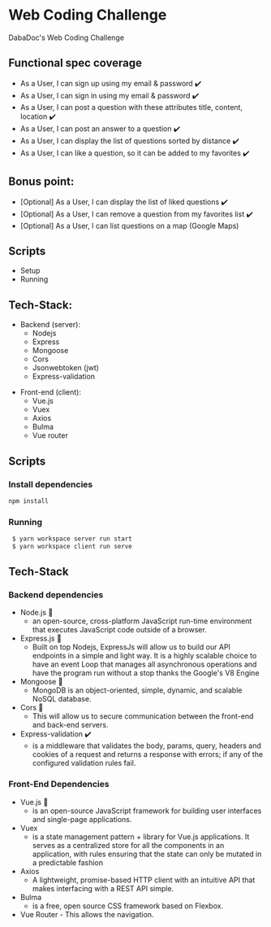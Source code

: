 # Web Coding Challenge
DabaDoc's Web Coding Challenge

## Functional spec coverage
  * As a User, I can sign up using my email & password ✔️
  * As a User, I can sign in using my email & password ✔️
  * As a User, I can post a question with these attributes title, content, location ✔️
  * As a User, I can post an answer to a question ✔️
  * As a User, I can display the list of questions sorted by distance ✔️
  * As a User, I can like a question, so it can be added to my favorites ✔️

## Bonus point:
  * [Optional] As a User, I can display the list of liked questions ✔️
  * [Optional] As a User, I can remove a question from my favorites list ✔️
  * [Optional] As a User, I can list questions on a map (Google Maps)

## Scripts
  - Setup
  - Running

## Tech-Stack:
  - Backend (server): 
    - Nodejs
    - Express
    - Mongoose
    - Cors
    - Jsonwebtoken (jwt)
    - Express-validation
  
  * Front-end (client):
    - Vue.js
    - Vuex
    - Axios
    - Bulma
    - Vue router
    
    
## Scripts

### Install dependencies
```bash
npm install
```

### Running
```bash
 $ yarn workspace server run start
 $ yarn workspace client run serve
``` 

## Tech-Stack

### Backend dependencies
  * Node.js 🚀️
      - an open-source, cross-platform JavaScript run-time environment that executes JavaScript code outside of a browser.
  * Express.js 🌟️
    - Built on top Nodejs, ExpressJs will allow us to build our API endpoints in a simple and light way. It is a highly scalable choice to have an event Loop that manages all asynchronous operations and have the program run without a stop thanks the Google's V8 Engine
  * Mongoose 🤖️
    - MongoDB is an object-oriented, simple, dynamic, and scalable NoSQL database. 
  * Cors 🚪️
    - This will allow us to secure communication between the front-end and back-end servers. 
  * Express-validation ✔️
    - is a middleware that validates the body, params, query, headers and cookies of a request and returns a response with errors; if any of the configured validation rules fail.

### Front-End Dependencies
  * Vue.js 🌠️
    - is an open-source JavaScript framework for building user interfaces and single-page applications.
  * Vuex
    -  is a state management pattern + library for Vue.js applications. It serves as a centralized store for all the components in an application, with rules ensuring that the state can only be mutated in a predictable fashion
  * Axios
    - A lightweight, promise-based HTTP client with an intuitive API that makes interfacing with a REST API simple. 
  * Bulma
    - is a free, open source CSS framework based on Flexbox.
   * Vue Router
    - This allows the navigation.
